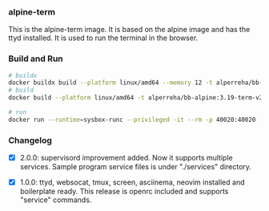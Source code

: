 ### alpine-term

This is the alpine-term image. It is based on the alpine image and has the ttyd installed. It is used to run the terminal in the browser.

### Build and Run

```bash
# buildx
docker buildx build --platform linux/amd64 --memory 12 -t alperreha/bb-alpine:3.19-term-v1.0.0 .
# build
docker build --platform linux/amd64 -t alperreha/bb-alpine:3.19-term-v2.0.0 .

# run
docker run --runtime=sysbox-runc --privileged -it --rm -p 40020:40020 --name=bb-alpine3.19-term-1.0.0 alperreha/bb-alpine:3.19-term-v2.0.0
```


### Changelog

- [x] 2.0.0: supervisord improvement added. Now it supports multiple services. 
  Sample program service files is under "./services" directory.

- [x] 1.0.0: ttyd, websocat, tmux, screen, asciinema, neovim installed and boilerplate ready.
  This release is openrc included and supports "service" commands.
  

